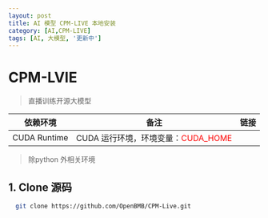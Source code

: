 ```yaml
---
layout: post
title: AI 模型 CPM-LIVE 本地安装
category: [AI,CPM-LIVE]
tags: [AI, 大模型, '更新中']
---
```


# CPM-LVIE
>  直播训练开源大模型

<table>
  <thead>
    <tr>
      <th>依赖环境</th>
      <th>备注</th>
      <th>链接</th>
    </tr>
  </thead>
  <tbody>
    <tr><td>CUDA Runtime</td><td>CUDA 运行环境，环境变量：<font color="red">CUDA_HOME</font> </td></tr>
  </tbody>
</table>

> 除python 外相关环境

## 1. Clone 源码

```bash
  git clone https://github.com/OpenBMB/CPM-Live.git
```

